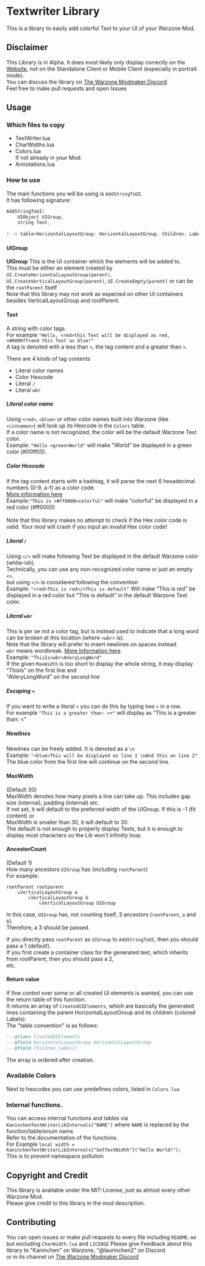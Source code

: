 # Textwriter Library
This is a library to easily add colorful Text to your UI of your Warzone Mod.

## Disclaimer
This Library is in Alpha. It does most likely only display correctly on the [Website](https://www.warzone.com/), not on the Standalone Client or Mobile Client (especially in portrait mode).<br>
You can discuss the library on [The Warzone Modmaker Discord](https://discord.com/invite/hqGkVXagyt).<br>
Feel free to make pull requests and open Issues

## Usage
### Which files to copy
- TextWriter.lua
- CharWidths.lua
- Colors.lua<br>
If not already in your Mod:
- Annotations.lua

### How to use
The main functions you will be using is `AddStringToUI`.<br>
It has following signature:
```cpp
AddStringToUI(
    UIObject UIGroup,
    string Text,
    
) -> table<HorizontalLayoutGroup: HorizontalLayoutGroup, Children: Label[]>;
```

#### UIGroup
<b>UIGroup</b>
This is the UI container which the elements will be added to.<br>
This must be either an element created by `UI.CreateHorizontalLayoutGroup(parent)`, `UI.CreateVerticalLayoutGroup(parent)`, `UI.CreateEmpty(parent)` or can be the `rootParent` itself<br>
Note that this library may not work as expected on other UI containers besides VerticalLayoutGroup and rootParent.

#### Text
A string with color tags.<br>
For example `"Hello, <red>this Text will be displayed as red, <#0000ff>and this Text as blue!"`<br>
A tag is denoted with a less than `<`, the tag content and a greater than `>`.<br>

There are 4 kinds of tag contents
- Literal color names
- Color Hexcode
- Literal `/`
- Literal `wbr`

##### Literal color name
Using `<red>`, `<blue>` or other color names built into Warzone (like `<cinnamon>`) will look up its Hexcode in the `Colors` table.<br>
If a color name is not recognized, the color will be the default Warzone Text color.<br>
Example: `"Hello <green>World"` will make "World" be displayed in a green color (#00ff05).<br>

##### Color Hexcode
If the tag content starts with a hashtag, it will parse the next 6 hexadecimal numbers (0-9, a-f) as a color code.<br>
[More information here](https://en.wikipedia.org/wiki/Web_colors#Hex_triplet)<br>
Example:`"This is <#ff0000>colorful"` will make "colorful" be displayed in a red color (#ff0000)<br>
<br>
Note that this library makes no attempt to check if the Hex color code is valid. Your mod will crash if you input an invalid Hex color code!<br>

##### Literal `/`
Using `</>` will make following Text be displayed in the default Warzone color (white-ish).<br>
Technically, you can use any non-recognized color name or just an empty `<>`,<br>
but using `</>` is considered following the convention<br>
Example: `"<red>This is red</>This is default"` Will make "This is red" be displayed in a red color but "This is default" in the default Warzone Text color.<br>

##### Literal `wbr`
This is per se not a color tag, but is instead used to indicate that a long word can be broken at this location (where `<wbr>` is).<br>
Note that the library will prefer to insert newlines on spaces instead.<br>
`wbr` means wordbreak. [More Information here](https://developer.mozilla.org/en-US/docs/Web/HTML/Element/wbr)<br>
Example: `"ThisIs<wbr>AVeryLongWord"`<br>
If the given `MaxWidth` is too short to display the whole string, it may display<br>
"ThisIs" on the first line and<br>
"AVeryLongWord" on the second line<br>

##### Escaping `<`
If you want to write a literal `<` you can do this by typing two `<` in a row.<br>
For example `"This is a greater than: <<"` will display as "This is a greater than: <"

##### Newlines
Newlines can be freely added. It is denoted as a `\n`<br>
Example: `"<blue>This will be displayed on line 1 \nAnd this on line 2"`<br>
The blue color from the first line will continue on the second line.

#### MaxWidth
(Default 30)<br>
MaxWidth denotes how many pixels a line can take up. This includes gap size (internal), padding (internal) etc.<br>
If not set, it will default to the preferred width of the UIGroup. If this is -1 (fit content) or<br>
MaxWidth is smaller than 30, it will default to 30.<br>
The default is not enough to properly display Texts, but it is enough to display most characters so the Lib won't infinitly loop.<br>

#### AncestorCount
(Default 1)<br>
How many ancestors `UIGroup` has (including `rootParent`)<br>
For example:<br>
```
rootParent rootparent
    ↳VerticalLayoutGroup a
        ↳VerticalLayoutGroup b
            ↳VerticalLayoutGroup UIGroup
```
In this case, `UIGroup` has, not counting itself, 3 ancestors (`rootParent`, `a` and `b`).<br>
Therefore, a 3 should be passed.<br>

If you directly pass `rootParent` as `UIGroup` to `AddStringToUI`, then you should pass a 1 (default).<br>
If you first create a container class for the generated text, which inherits from rootParent, then you should pass a 2,<br>
etc.<br>

#### Return value
If fine control over some or all created UI elements is wanted, you can use the return table of this function.<br>
It returns an array of `CreatedUIElements`, which are basically the generated lines containing the parent HorizontalLayoutGroup and its children (colored Labels).<br>
The "table convention" is as follows:
```lua
---@class CreatedUIElements
---@field HorizontalLayoutGroup HorizontalLayoutGroup
---@field Children Label[]
```
The array is ordered after creation.

### Available Colors
Next to hexcodes you can use predefines colors, listed in `Colors.lua`<br>

### Internal functions.
You can access internal functions and tables via `KaninchenTextWriterLibInternals["NAME"]` where `NAME` is replaced by the function/table/enum name.<br>
Refer to the documentation of the functions.<br>
For Example `local width = KaninchenTextWriterLibInternals["GetTextWidth"]("Hello World!");`<br>
This is to prevent namespace pollution<br>

## Copyright and Credit
This library is available under the MIT-License, just as almost every other Warzone Mod.<br>
Please give credit to this library in the mod description.

## Contributing
You can open issues or make pull requests to every file including `README.md` but excluding `CharWidth.lua` and `LICENSE`
Please give Feedback about this library to "Kaninchen" on Warzone, "@laurinchen2" on Discord<br>
or in its channel on [The Warzone Modmaker Discord](https://discord.com/invite/hqGkVXagyt)